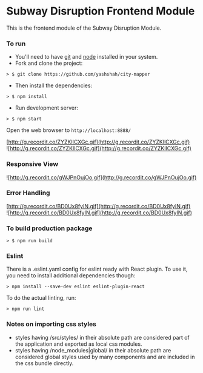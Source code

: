 # Subway Disruption Frontend Module    

This is the frontend module of the Subway Disruption Module.     

### To run

* You'll need to have [git](https://git-scm.com/) and [node](https://nodejs.org/en/) installed in your system.
* Fork and clone the project:

```
> $ git clone https://github.com/yashshah/city-mapper
```

* Then install the dependencies:

```
> $ npm install
```

* Run development server:

```
> $ npm start
```

Open the web browser to `http://localhost:8888/`


[http://g.recordit.co/ZYZKIlCXGc.gif](http://g.recordit.co/ZYZKIlCXGc.gif)    
![http://g.recordit.co/ZYZKIlCXGc.gif](http://g.recordit.co/ZYZKIlCXGc.gif)    



### Responsive View

![http://g.recordit.co/gWJPnOujOo.gif](http://g.recordit.co/gWJPnOujOo.gif)      

### Error Handling
[http://g.recordit.co/BD0Ux8fyIN.gif](http://g.recordit.co/BD0Ux8fyIN.gif)          
![http://g.recordit.co/BD0Ux8fyIN.gif](http://g.recordit.co/BD0Ux8fyIN.gif)      


### To build production package

```
> $ npm run build
```   


### Eslint
There is a .eslint.yaml config for eslint ready with React plugin.
To use it, you need to install additional dependencies though:

```
> npm install --save-dev eslint eslint-plugin-react
```

To do the actual linting, run:

```
> npm run lint
```

### Notes on importing css styles
* styles having /src/styles/ in their absolute path are considered part of the application and exported as local css modules.
* styles having /node_modules|global/ in their absolute path are considered global styles used by many components and are included in the css bundle directly.    

